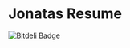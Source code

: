 Jonatas Resume
===

[![Bitdeli Badge](https://d2weczhvl823v0.cloudfront.net/jonatasleon/jonatasleon.github.io/trend.png)](https://bitdeli.com/free "Bitdeli Badge")
